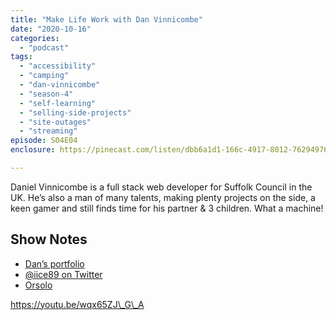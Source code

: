 ```yaml
---
title: "Make Life Work with Dan Vinnicombe"
date: "2020-10-16"
categories: 
  - "podcast"
tags: 
  - "accessibility"
  - "camping"
  - "dan-vinnicombe"
  - "season-4"
  - "self-learning"
  - "selling-side-projects"
  - "site-outages"
  - "streaming"
episode: S04E04
enclosure: https://pinecast.com/listen/dbb6a1d1-166c-4917-8012-762949761f07.mp3

---
```


Daniel Vinnicombe is a full stack web developer for Suffolk Council in the UK. He’s also a man of many talents, making plenty projects on the side, a keen gamer and still finds time for his partner & 3 children. What a machine!

## Show Notes

- [Dan’s portfolio](https://www.iice89.xyz/)
- [@iice89 on Twitter](https://mobile.twitter.com/iiCe89)
- [Orsolo](https://orsolo.com/)

https://youtu.be/wqx65ZJ\_G\_A

